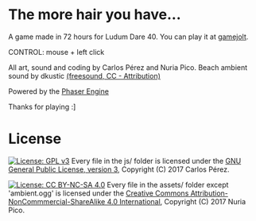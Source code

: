 # The more hair you have...

A game made in 72 hours for Ludum Dare 40. You can play it at [gamejolt](https://gamejolt.com/games/ld40/301671).

CONTROL: mouse + left click

All art, sound and coding by Carlos Pérez and Nuria Pico.
Beach ambient sound by dkustic [(freesound, CC - Attribution)](https://freesound.org/people/dkustic/)

Powered by the [Phaser Engine](https://phaser.io/)

Thanks for playing :]

# License

[![License: GPL v3](https://img.shields.io/badge/License-GPL%20v3-blue.svg)](https://www.gnu.org/licenses/gpl-3.0)
Every file in the js/ folder is licensed under the [GNU General Public License, version 3](https://www.gnu.org/licenses/gpl-3.0), Copyright (C) 2017 Carlos Pérez.

[![License: CC BY-NC-SA 4.0](https://img.shields.io/badge/License-CC%20BY--NC--SA%204.0-lightgrey.svg)](https://creativecommons.org/licenses/by-nc-sa/4.0/)
Every file in the assets/ folder except 'ambient.ogg' is licensed under the [Creative Commons Attribution-NonCommmercial-ShareAlike 4.0 International](), Copyright (C) 2017 Nuria Pico.